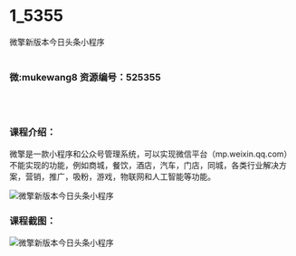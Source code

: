 # 1_5355
微擎新版本今日头条小程序
<br/></br>
<h3>微:mukewang8 资源编号：525355</h3>
<br/></br>
<h3>课程介绍：</h3>
<p><a title="查看与 微擎 相关的文章" target="_blank">微擎</a>是一款小程序和公众号管理系统，可以实现微信平台（mp.weixin.qq.com）不能实现的功能，例如商城，餐饮，酒店，汽车，门店，同城，各类行业解决方案，营销，推广，吸粉，游戏，物联网和人工智能等功能。</p>
<p><img src="https://www.ko996.com/wp-content/uploads/img/2019/06/1-62-300x246.png" alt="微擎新版本今日头条小程序"></p>
<h3>课程截图：</h3>
<p><img src="https://www.ko996.com/wp-content/uploads/img/2019/06/2-58.png" alt="微擎新版本今日头条小程序"></p>
<p>&nbsp;</p>
